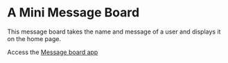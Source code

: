 <h1>A Mini Message Board</h1>

This message board takes the name and message of a user and displays it on the home page.

Access the <a href="https://mini-message-board-odin-project.fly.dev">Message board app</a>
